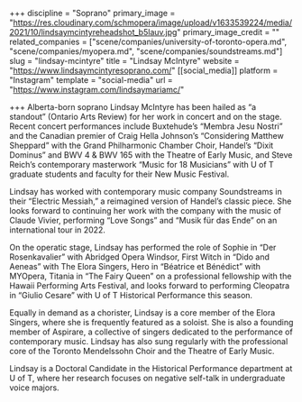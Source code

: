 +++
discipline = "Soprano"
primary_image = "https://res.cloudinary.com/schmopera/image/upload/v1633539224/media/2021/10/lindsaymcintyreheadshot_b5lauv.jpg"
primary_image_credit = ""
related_companies = ["scene/companies/university-of-toronto-opera.md", "scene/companies/myopera.md", "scene/companies/soundstreams.md"]
slug = "lindsay-mcintyre"
title = "Lindsay McIntyre"
website = "https://www.lindsaymcintyresoprano.com/"
[[social_media]]
platform = "Instagram"
template = "social-media"
url = "https://www.instagram.com/lindsaymariamc/"

+++
Alberta-born soprano Lindsay McIntyre has been hailed as “a standout” (Ontario Arts Review) for her work in concert and on the stage. Recent concert performances include Buxtehude’s “Membra Jesu Nostri” and the Canadian premier of Craig Hella Johnson’s “Considering Matthew Sheppard” with the Grand Philharmonic Chamber Choir, Handel’s “Dixit Dominus” and BWV 4 & BWV 165 with the Theatre of Early Music, and Steve Reich’s contemporary masterwork “Music for 18 Musicians” with U of T graduate students and faculty for their New Music Festival. 

Lindsay has worked with contemporary music company Soundstreams in their “Electric Messiah,” a reimagined version of Handel’s classic piece. She looks forward to continuing her work with the company with the music of Claude Vivier, performing “Love Songs” and “Musik für das Ende” on an international tour in 2022.  

On the operatic stage, Lindsay has performed the role of Sophie in “Der Rosenkavalier” with Abridged Opera Windsor, First Witch in “Dido and Aeneas” with The Elora Singers, Hero in “Béatrice et Bénédict” with MYOpera, Titania in “The Fairy Queen” on a professional fellowship with the Hawaii Performing Arts Festival, and looks forward to performing Cleopatra in “Giulio Cesare” with U of T Historical Performance this season. 

Equally in demand as a chorister, Lindsay is a core member of the Elora Singers, where she is frequently featured as a soloist. She is also a founding member of Aspirare, a collective of singers dedicated to the performance of contemporary music. Lindsay has also sung regularly with the professional core of the Toronto Mendelssohn Choir and the Theatre of Early Music. 

Lindsay is a Doctoral Candidate in the Historical Performance department at U of T, where her research focuses on negative self-talk in undergraduate voice majors.